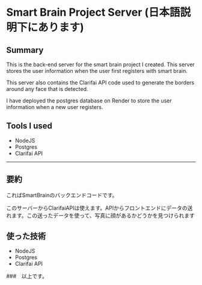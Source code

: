 # Smart Brain Project Server (日本語説明下にあります)

## Summary 

This is the back-end server for the smart brain project I created. This server stores the user information when the user first registers with smart brain.

This server also contains the Clarifai API code used to generate the borders around any face that is detected.

I have deployed the postgres database on Render to store the user information when a new user registers.

## Tools I used

* NodeJS
* Postgres
* Clarifai API

---------------

## 要約

こればSmartBrainのバックエンドコードです。

このサーバーからClarifaiAPIは使えます。APIからフロントエンドにデータの送れます。この送ったデータを使って、写真に顔があるかどうかを見つけられます

## 使った技術

* NodeJS
* Postgres
* Clarifai API

###　以上です。
